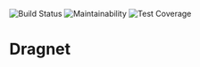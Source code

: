 ![Build Status](https://img.shields.io/github/actions/workflow/status/delonnewman/dragnet/rubyonrails.yml)
![Maintainability](https://img.shields.io/codeclimate/maintainability/delonnewman/dragnet)
![Test Coverage](https://img.shields.io/codeclimate/coverage/delonnewman/dragnet)

# Dragnet
